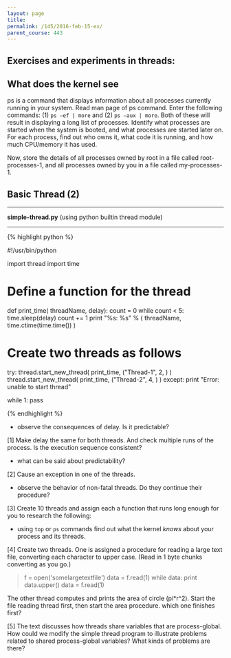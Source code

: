 ```yaml
---
layout: page
title: 
permalink: /145/2016-feb-15-ex/
parent_course: 443
---
```


Exercises and experiments in threads:
----

What does the kernel see
----

ps is a command that displays information about all processes currently running in your system. Read man page of ps command. Enter the following commands: (1) ```ps –ef | more``` and (2) ```ps –aux | more```. Both of these will result in displaying a long list of processes. Identify what processes are started when the system is booted, and what processes are started later on. For each process, find out who owns it, what code it is running, and how much CPU/memory it has used.

Now, store the details of all processes owned by root in a file called root- processes-1, and all processes owned by you in a file called my-processes-1. 

Basic Thread (2)
----



----

**simple-thread.py** (using python builtin thread module)

----

{% highlight python %}

#!/usr/bin/python

import thread
import time

# Define a function for the thread
def print_time( threadName, delay):
   count = 0
   while count < 5:
      time.sleep(delay)
      count += 1
      print "%s: %s" % ( threadName, time.ctime(time.time()) )

# Create two threads as follows
try:
   thread.start_new_thread( print_time, ("Thread-1", 2, ) )
   thread.start_new_thread( print_time, ("Thread-2", 4, ) )
except:
   print "Error: unable to start thread"

while 1:
   pass

{% endhighlight %}

- observe the consequences of delay. Is it predictable?

[1] Make delay the same for both threads. And check multiple runs of the process. Is the execution sequence consistent?

- what can be said about predictability?

[2] Cause an exception in one of the threads. 

- observe the behavior of non-fatal threads. Do they continue their procedure?

[3] Create 10 threads and assign each a function that runs long enough for you to research the following:

- using ```top``` or ```ps``` commands find out what the kernel *knows* about your process and its threads.


[4] Create two threads. One is assigned a procedure for reading a large text file, converting each character to upper case. (Read in 1 byte chunks converting as you go.)

>	f = open('somelargetextfile')
>	data = f.read(1)
>	while data:
>		print data.upper()
>		data = f.read(1)

The other thread computes and prints the area of circle (pi*r^2). Start the file reading thread first, then start the area procedure. which one finishes first?

[5] The text discusses how threads share variables that are process-global. How could we modify the simple thread program to illustrate problems related to shared process-global variables? What kinds of problems are there?






